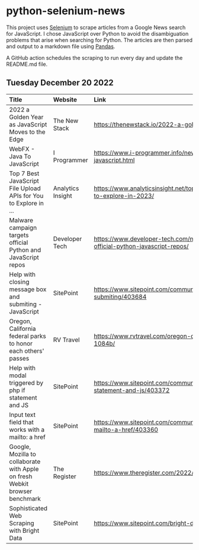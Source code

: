 # python-selenium-news

This project uses [Selenium](https://www.seleniumhq.org/) to scrape articles from a Google News search for JavaScript.
I chose JavaScript over Python to avoid the disambiguation problems that arise when searching for Python.
The articles are then parsed and output to a markdown file using [Pandas](https://pandas.pydata.org/).

A GitHub action schedules the scraping to run every day and update the README.md file.

## Tuesday December 20 2022


| Title                                                                       | Website           | Link                                                                                                       |
|:----------------------------------------------------------------------------|:------------------|:-----------------------------------------------------------------------------------------------------------|
| 2022 a Golden Year as JavaScript Moves to the Edge                          | The New Stack     | https://thenewstack.io/2022-a-golden-year-as-javascript-moves-to-the-edge/                                 |
| WebFX - Java To JavaScript                                                  | I Programmer      | https://www.i-programmer.info/news/80-java/15942-webfx-java-to-javascript.html                             |
| Top 7 Best JavaScript File Upload APIs for You to Explore in ...            | Analytics Insight | https://www.analyticsinsight.net/top-7-best-javascript-file-upload-apis-for-you-to-explore-in-2023/        |
| Malware campaign targets official Python and JavaScript repos               | Developer Tech    | https://www.developer-tech.com/news/2022/dec/13/malware-campaign-targets-official-python-javascript-repos/ |
| Help with closing message box and submiting - JavaScript                    | SitePoint         | https://www.sitepoint.com/community/t/help-with-closing-message-box-and-submiting/403684                   |
| Oregon, California federal parks to honor each others' passes               | RV Travel         | https://www.rvtravel.com/oregon-california-federal-parks-honor-passes-rvt-1084b/                           |
| Help with modal triggered by php if statement and JS                        | SitePoint         | https://www.sitepoint.com/community/t/help-with-modal-triggered-by-php-if-statement-and-js/403372          |
| Input text field that works with a mailto: a href                           | SitePoint         | https://www.sitepoint.com/community/t/input-text-field-that-works-with-a-mailto-a-href/403360              |
| Google, Mozilla to collaborate with Apple on fresh Webkit browser benchmark | The Register      | https://www.theregister.com/2022/12/19/apple_google_mozilla_announce_browser/                              |
| Sophisticated Web Scraping with Bright Data                                 | SitePoint         | https://www.sitepoint.com/bright-data-web-scraping/                                                        |